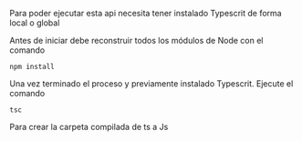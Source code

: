 Para poder ejecutar esta api necesita tener instalado Typescrit de forma local o global

Antes de iniciar debe reconstruir todos los módulos de Node con el comando 

```
npm install
```

Una vez terminado el proceso y previamente instalado Typescrit. Ejecute el comando 
```
tsc
```
Para crear la carpeta compilada de ts a Js
